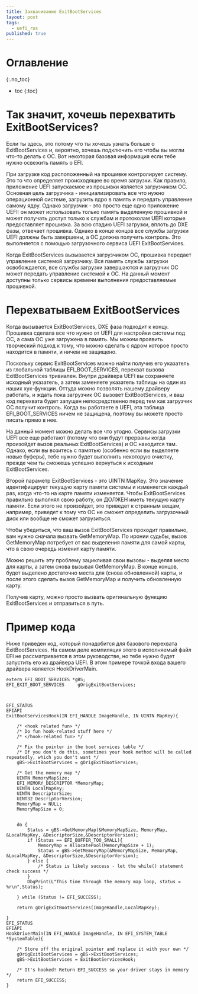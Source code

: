 ```yaml
---
title: Захвачивание ExitBootServices
layout: post
tags:
  - uefi_rus
published: true
---
```


# Оглавление
{:.no_toc}

* toc
{:toc}

# Так значит, хочешь перехватить ExitBootServices?

Если ты здесь, это потому что ты хочешь узнать больше о ExitBootServices и, вероятно, хочешь подключить его чтобы вы могли что-то делать с ОС. Вот некоторая базовая информация если тебе нужно освежить память о EFI.
 
 

При загрузке код расположенный на прошивке контролирует систему. Это то что определяет происходящее во время загрузки. Как правило, приложение UEFI запускаемое из прошивки является загрузчиком ОС. Основная цель загрузчика - инициализировать все что нужно операционной системе, загрузить ядро в память и передать управление самому ядру. Однако загрузчик - это просто еще одно приложение UEFI: он может использовать только память выделенную прошивкой и может получать доступ только к службам и протоколам UEFI которые предоставляет прошивка. За всю стадию UEFI загрузки, вплоть до DXE фазы, отвечает прошивка. Однако в конце концов все службы загрузки UEFI должны быть завершены, а ОС должна получить контроль. Это выполняется с помощью загрузочного сервиса UEFI ExitBootServices.

Когда ExitBootServices вызывается загрузчиком ОС, прошивка передает управление системой загрузчику. Вся память службы загрузки освобождается, все службы загрузки завершаются и загрузчик ОС может передать управление системой к ОС. На данный момент доступны только сервисы времени выполнения предоставляемые прошивкой.

# Перехватываем ExitBootServices

Когда вызывается ExitBootServices, DXE фаза подходит к концу. Прошивка сделала все что нужно от UEFI для настройки системы под ОС, а сама ОС уже загружена в память. Мы можем проявить творческий подход к тому, что можно сделать с ядром которое просто находится в памяти, и ничем не защищено.


Поскольку сервис ExitBootServices можно найти получив его указатель из глобальной таблицы EFI_BOOT_SERVICES, перехват вызова ExitBootServices тривиален. Внутри драйвера UEFI вы сохраняете исходный указатель, а затем заменяете указатель таблицы на один из наших хук-функции. Оттуда можно позволять нашему драйверу работать, и ждать пока загрузчик ОС вызовет ExitBootServices, и ваш код перехвата будет запущен непосредственно перед тем как загрузчик ОС получит контроль. Когда вы работаете в UEFI, эта таблица EFI_BOOT_SERVICES ничем не защищена, поэтому вы можете просто писать прямо в нее.

На данный момент можно делать все что угодно. Сервисы загрузки UEFI все еще работают (потому что они будут прерваны когда произойдет вызов реальных ExitBootServices) и ОС находится там. Однако, если вы возитесь с памятью (особенно если вы выделяете новые буферы), тебе нужно будет выполнить некоторую очистку, прежде чем ты сможешь успешно вернуться к исходным ExitBootServices.


Второй параметр ExitBootServices - это UINTN MapKey. Это значение идентифицирует текущую карту памяти системы и изменяется каждый раз, когда что-то на карте памяти изменяется. Чтобы ExitBootServices правильно выполнял свою работу, он ДОЛЖЕН иметь текущую карту памяти. Если этого не произойдет, это приведет к странным вещам, например, приведет к тому что ОС не сможет определить загрузочный диск или вообще не сможет загрузиться.


Чтобы убедиться, что ваш вызов ExitBootServices проходит правильно, вам нужно сначала вызвать GetMemoryMap. По иронии судьбы, вызов GetMemoryMap потребует от вас выделения памяти для самой карты, что в свою очередь изменит карту памяти.


Можно решить эту проблему зацикливая свои вызовы - выделяя место для карты, а затем снова вызывая GetMemoryMap. В конце концов, будет выделено достаточно места для (снова обновленной) карты, и после этого сделать вызов GetMemoryMap и получить обновленную карту.

Получив карту, можно просто вызвать оригинальную функцию ExitBootServices и отправиться в путь.

# Пример кода

Ниже приведен код, который понадобится для базового перехвата ExitBootServices. На самом деле компиляция этого в исполняемый файл EFI не рассматривается в этом руководстве, но тебе нужно будет запустить его из драйвера UEFI. В этом примере точкой входа вашего драйвера является HookDriverMain.


~~~
extern EFI_BOOT_SERVICES *gBS;
EFI_EXIT_BOOT_SERVICES     gOrigExitBootServices;



EFI_STATUS
EFIAPI
ExitBootServicesHook(IN EFI_HANDLE ImageHandle, IN UINTN MapKey){

	/* <hook related fun> */
	/* Do fun hook-related stuff here */
	/* </hook-related fun> */

	/* Fix the pointer in the boot services table */
	/* If you don't do this, sometimes your hook method will be called repeatedly, which you don't want */
    gBS->ExitBootServices = gOrigExitBootServices;

    /* Get the memory map */
    UINTN MemoryMapSize;
    EFI_MEMORY_DESCRIPTOR *MemoryMap;
    UINTN LocalMapKey;
    UINTN DescriptorSize;
    UINT32 DescriptorVersion;
    MemoryMap = NULL;
    MemoryMapSize = 0;
    
	
    do {  
        Status = gBS->GetMemoryMap(&MemoryMapSize, MemoryMap, &LocalMapKey, &DescriptorSize,&DescriptorVersion);
        if (Status == EFI_BUFFER_TOO_SMALL){
            MemoryMap = AllocatePool(MemoryMapSize + 1);
            Status = gBS->GetMemoryMap(&MemoryMapSize, MemoryMap, &LocalMapKey, &DescriptorSize,&DescriptorVersion);      
        } else {
            /* Status is likely success - let the while() statement check success */
        }
        DbgPrint(L"This time through the memory map loop, status = %r\n",Status);
    
    } while (Status != EFI_SUCCESS);

    return gOrigExitBootServices(ImageHandle,LocalMapKey);

}
EFI_STATUS
EFIAPI
HookDriverMain(IN EFI_HANDLE ImageHandle, IN EFI_SYSTEM_TABLE *SystemTable){

    /* Store off the original pointer and replace it with your own */
    gOrigExitBootServices = gBS->ExitBootServices;
    gBS->ExitBootServices = ExitBootServicesHook;

	/* It's hooked! Return EFI_SUCCESS so your driver stays in memory */
    return EFI_SUCCESS;
}
~~~

